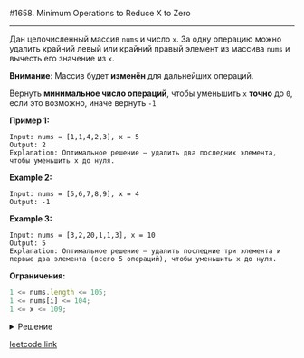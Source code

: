 #1658. Minimum Operations to Reduce X to Zero

---

Дан целочисленный массив `nums` и число `x`. За одну операцию можно удалить крайний левый или крайний правый элемент из массива `nums` и вычесть его значение из `x`.

**Внимание**: Массив будет **изменён** для дальнейших операций.

Вернуть **минимальное число операций**, чтобы уменьшить `x` **точно** до `0`, если это возможно, иначе вернуть `-1`

**Пример 1:**

```
Input: nums = [1,1,4,2,3], x = 5
Output: 2
Explanation: Оптимальное решение — удалить два последних элемента, чтобы уменьшить x до нуля.
```

**Example 2:**

```
Input: nums = [5,6,7,8,9], x = 4
Output: -1
```

**Example 3:**

```
Input: nums = [3,2,20,1,1,3], x = 10
Output: 5
Explanation: Оптимальное решение — удалить последние три элемента и первые два элемента (всего 5 операций), чтобы уменьшить x до нуля.
```

**Ограничения:**

```jsx
1 <= nums.length <= 105;
1 <= nums[i] <= 104;
1 <= x <= 109;
```

<details>

<summary> Решение </summary>

```ts
/**
 * @param {number[]} nums
 * @param {number} x
 * @return {number}
 */
const minOperations = (nums: number[], x: number): number => {
  let target: number = 0 - x;
  for (const num of nums) {
    target += num;
  }
  if (target === 0) {
    return nums.length;
  }
  const map = new Map();
  map.set(0, -1);
  let sum = 0,
    res = 0;

  for (let i: number = 0; i < nums.length; i++) {
    sum += nums[i];
    const rest = sum - target;
    if (map.has(rest)) {
      res = Math.max(res, i - map.get(rest));
    }
    map.set(sum, i);
  }

  return res === 0 ? -1 : nums.length - res;
};
```

</details>

[leetcode link](https://leetcode.com/problems/minimum-operations-to-reduce-x-to-zero/)
